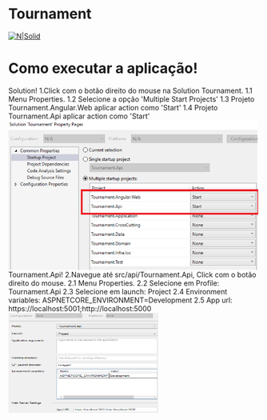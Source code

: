 # Tournament

[![N|Solid](https://avatars1.githubusercontent.com/u/16047163?s=100&v=4)](https://github.com/MarcAdans)

# Como executar a aplicação!

Solution!
    1.Click com o botão direito do mouse na Solution Tournament.
        1.1 Menu Properties.
        1.2 Selecione a opção 'Multiple Start Projects'
        1.3 Projeto Tournament.Angular.Web aplicar action como 'Start'
        1.4 Projeto Tournament.Api aplicar action como 'Start'
<a href="https://raw.githubusercontent.com/MarcAdans/Tournament/master/doc/img/solution-property.png"><img src="https://raw.githubusercontent.com/MarcAdans/Tournament/master/doc/img/solution-property.png" align="left" height="300" width="500" ></a>

Tournament.Api!
    2.Navegue até src/api/Tournament.Api, Click com o botão direito do mouse.
        2.1 Menu Properties.
        2.2 Selecione em Profile: Tournament.Api
        2.3 Selecione em launch: Project
        2.4 Environment variables: ASPNETCORE_ENVIRONMENT=Development
        2.5 App url: https://localhost:5001;http://localhost:5000
<a href="https://raw.githubusercontent.com/MarcAdans/Tournament/master/doc/img/project-api.png"><img src="https://raw.githubusercontent.com/MarcAdans/Tournament/master/doc/img/project-api.png" align="left" height="200" width="300" ></a>
